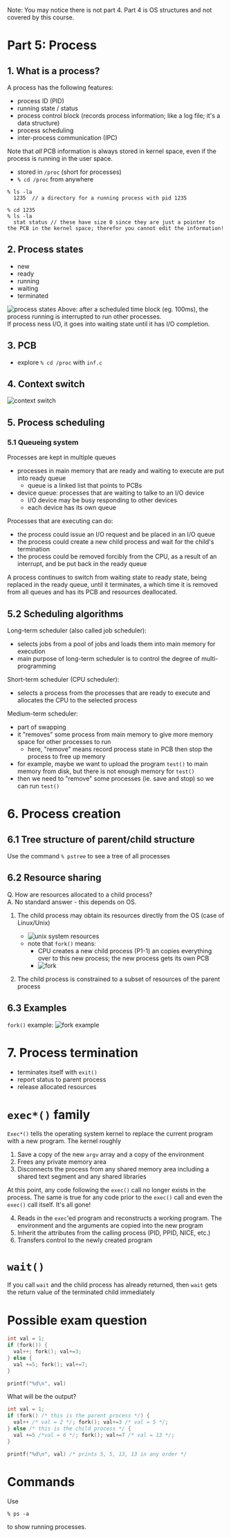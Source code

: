 Note: You may notice there is not part 4. Part 4 is OS structures and not covered by this course.

# Part 5: Process

## 1. What is a process?
A process has the following features:
  - process ID (PID)
  - running state / status
  - process control block (records process information; like a log file; it's a data structure)
  - process scheduling
  - inter-process communication (IPC)

Note that _all_ PCB information is always stored in kernel space, even if the process is running in the user space.
  - stored in `/proc` (short for processes)
  - `% cd /proc` from anywhere

```
% ls -la
  1235  // a directory for a running process with pid 1235

% cd 1235
% ls -la
  stat status // these have size 0 since they are just a pointer to the PCB in the kernel space; therefor you cannot edit the information!
```

## 2. Process states
  - new
  - ready
  - running
  - waiting 
  - terminated

![process states](images/process_state.png)
Above: after a scheduled time block (eg. 100ms), the process running is interrupted to run other processes. <br/>
If process ness I/O, it goes into waiting state until it has I/O completion.

## 3. PCB
- explore `% cd /proc` with `inf.c`

## 4. Context switch
![context switch](images/context_switch.png)

## 5. Process scheduling
### 5.1 Queueing system
Processes are kept in multiple queues
  - processes in main memory that are ready and waiting to execute are put into ready queue
    - queue is a linked list that points to PCBs
  - device queue: processes that are waiting to talke to an I/O device
    - I/O device may be busy responding to other devices
    - each device has its own queue

Processes that are executing can do:
  - the process could issue an I/O request and be placed in an I/O queue
  - the process could create a new child process and wait for the child's termination
  - the process could be removed forcibly from the CPU, as a result of an interrupt, and be put back in the ready queue

A process continues to switch from waiting state to ready state, being replaced in the ready queue, until it terminates, a which time it is removed from all queues and has its PCB and resources deallocated.

## 5.2 Scheduling algorithms
Long-term scheduler (also called job scheduler):
  - selects jobs from a pool of jobs and loads them into main memory for execution
  - main purpose of long-term scheduler is to control the degree of multi-programming

Short-term scheduler (CPU scheduler):
  - selects a process from the processes that are ready to execute and allocates the CPU to the selected process

Medium-term scheduler:
  - part of swapping
  - it "removes" some process from main memory to give more memory space for other processes to run
    - here, "remove" means record process state in PCB then stop the process to free up memory
  - for example, maybe we want to upload the program `test()` to main memory from disk, but there is not enough memory for `test()`
  - then we need to "remove" some processes (ie. save and stop) so we can run `test()`

# 6. Process creation
## 6.1 Tree structure of parent/child structure
Use the command `% pstree` to see a tree of all processes

## 6.2 Resource sharing
Q. How are resources allocated to a child process? <br/>
A. No standard answer - this depends on OS.

1. The child process may obtain its resources directly from the OS (case of Linux/Unix)
    - ![unix system resources](images/system_resources.png) 
    - note that `fork()` means:
      - CPU creates a new child process (P1-1) an copies everything over to this new process; the new process gets its own PCB
      - ![fork](images/fork.png)

2. The child process is constrained to a subset of resources of the parent process


## 6.3 Examples
`fork()` example:
![fork example](images/fork_example.png)

# 7. Process termination
  - terminates itself with `exit()`
  - report status to parent process
  - release allocated resources

# `exec*()` family
`Exec*()` tells the operating system kernel to replace the current program with a new program. The kernel roughly
  1. Save a copy of the new `argv` array and a copy of the environment
  2. Frees any private memory area
  3. Disconnects the process from any shared memory area including a shared text segment and any shared libraries

At this point, any code following the `exec()` call no longer exists in the process. The same is true for any code prior to the  `exec()` call and even the `exec()` call itself. It's all gone!

  4. Reads in the `exec`'ed program and reconstructs a working program. The environment and the arguments are copied into the new program
  5. Inherit the attributes from the calling process (PID, PPID, NICE, etc.)
  6. Transfers control to the newly created program

# `wait()`
If you call `wait` and the child process has already returned, then `wait` gets the return value of the terminated child immediately

# Possible exam question
```c
int val = 1;
if (fork()) {
  val++; fork(); val+=3;
} else {
  val +=5; fork(); val+=7;
}

printf("%d\n", val)
```
What will be the output?

```c
int val = 1;
if (fork() /* this is the parent process */) {
  val++ /* val = 2 */; fork(); val+=3 /* val = 5 */;
} else /* this is the child process */ {
  val +=5 /*val = 6 */; fork(); val+=7 /* val = 13 */;
}

printf("%d\n", val) /* prints 5, 5, 13, 13 in any order */
```

# Commands
Use
```
% ps -a
```
to show running processes.
